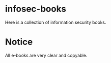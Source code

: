 # infosec-books
Here is a collection of  information security books.

# Notice
All e-books are very clear and copyable.
